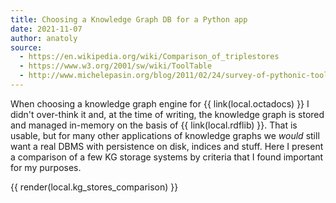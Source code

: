 ```yaml
---
title: Choosing a Knowledge Graph DB for a Python app
date: 2021-11-07
author: anatoly
source:
  - https://en.wikipedia.org/wiki/Comparison_of_triplestores
  - https://www.w3.org/2001/sw/wiki/ToolTable
  - http://www.michelepasin.org/blog/2011/02/24/survey-of-pythonic-tools-for-rdf-and-linked-data-programming/
---
```


When choosing a knowledge graph engine for {{ link(local.octadocs) }} I didn't over-think it and, at the time of writing, the knowledge graph is stored and managed in-memory on the basis of {{ link(local.rdflib) }}. That is usable, but for many other applications of knowledge graphs we *would* still want a real DBMS with persistence on disk, indices and stuff. Here I present a comparison of a few KG storage systems by criteria that I found important for my purposes.

{{ render(local.kg_stores_comparison) }}
